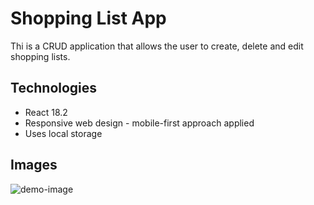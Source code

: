 # Shopping List App

Thi is a CRUD application that allows the user to create, delete and edit shopping lists.

## Technologies

- React 18.2
- Responsive web design - mobile-first approach applied
- Uses local storage

## Images

![demo-image](https://user-images.githubusercontent.com/89309726/186960317-a6d805bc-4be2-46a6-9712-b6662f349271.png)
